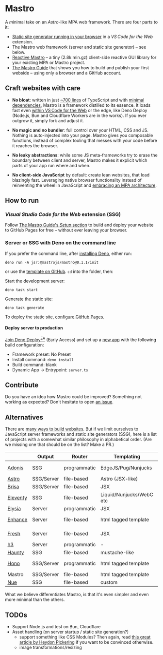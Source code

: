 # Mastro

A *m*inimal take on an *Astro*-like MPA web framework. There are four parts to it:

- [Static site generator running in your browser](https://mastrojs.github.io/guide/setup/) in a _VS Code for the Web_ extension.
- The Mastro web framework (server and static site generator) – see below.
- [Reactive Mastro](https://mastrojs.github.io/reactive/) – a tiny (2.8k min.gz) client-side reactive GUI library for your existing MPA or Mastro project.
- [The Mastro Guide](https://mastrojs.github.io/) that shows you how to build and publish your first webside – using only a browser and a GitHub account.


## Craft websites with care

- **No bloat**: written in just [~700 lines](src/#readme) of TypeScript and with [minimal dependencies](deno.json), Mastro is a framework distilled to its essence. It loads fast even [within VS Code for the Web](https://mastrojs.github.io/guide/setup/) or the edge, like Deno Deploy (Node.js, Bun and Cloudflare Workers are in the works). If you ever outgrow it, simply fork and adjust it.

- **No magic and no bundler**: full control over your HTML, CSS and JS. Nothing is auto-injected into your page. Mastro gives you composable functions, instead of complex tooling that messes with your code before it reaches the browser.

- **No leaky abstractions**: while some JS meta-frameworks try to erase the boundary between client and server, Mastro makes it explicit which parts of your app run where and when.

- **No client-side JavaScript** by default: create lean websites, that load blazingly fast. Leveraging native browser functionality instead of reinventing the wheel in JavaScript and [embracing an MPA architecture](https://mastrojs.github.io/reactive/why-reactive-mastro/).


## How to run

### _Visual Studio Code for the Web_ extension (SSG)

Follow [The Mastro Guide's _Setup_ section](https://mastrojs.github.io/guide/setup/) to build and deploy your website to GitHub Pages for free – without ever leaving your browser.

### Server or SSG with Deno on the command line

If you prefer the command line, after [installing Deno](https://docs.deno.com/runtime/getting_started/installation/), either run:

    deno run -A jsr:@mastrojs/mastro@0.1.1/init

or use the [template on GitHub](https://github.com/mastrojs/template-basic-deno). `cd` into the folder, then:

Start the development server:

    deno task start

Generate the static site:

    deno task generate

To deploy the static site, [configure GitHub Pages](https://github.com/mastrojs/mastrojs.github.io/tree/main/.github/workflows/deploy.yml).

#### Deploy server to production

[Join Deno Deploy<sup>EA</sup>](https://docs.deno.com/deploy/early-access/) (Early Access) and set up a [new app](https://app.deno.com/mastrojs/~/new) with the following build configuration:

- Framework preset: No Preset
- Install command: `deno install`
- Build command: blank
- Dynamic App -> Entrypoint: `server.ts`

## Contribute

Do you have an idea how Mastro could be improved? Something not working as expected? Don't hesitate to open [an issue](https://github.com/mastrojs/mastro/issues).


## Alternatives

There are [many ways to build websites](http://localhost:4321/guide/why-html-css/#you-want-to-build-a-website).
But if we limit ourselves to JavaScript server frameworks and static site generators (SSG),
here is a list of projects with a somewhat similar philosophy in alphabetical order.
(Are we missing one that should be on the list? Make a PR.)

|                                  | Output      | Router       | Templating               |   Bundler           |
| -------------------------------- | ----------- | ------------ | ------------------------ | ------------------- |
| [Adonis](https://adonisjs.com)   | SSG         | programmatic | EdgeJS/Pug/Nunjucks      | optionally Vite     |
| [Astro](https://astro.build)     | SSG/Server  | file-based   | Astro (JSX-like)         | Vite                |
| [Brisa](https://brisa.build)     | SSG/Server  | file-based   | JSX                      | Bun build           |
| [Eleventy](https://www.11ty.dev) | SSG         | file-based   | Liquid/Nunjucks/WebC etc | optional            |
| [Elysia](https://elysiajs.com)   | Server      | programmatic | JSX                      | Bun build
| [Enhance](https://enhance.dev)   | Server      | file-based   | html tagged template     | optionally esbuild  |
| [Fresh](https://fresh.deno.dev)  | Server      | file-based   | JSX                      | optionally esbuild  |
| [h3](https://h3.dev/)            | Server      | programmatic | -                        | -                   |
| [Haunty](https://haunty.org)     | SSG         | file-based   | mustache-like            | -                   |
| [Hono](https://hono.dev)         | SSG/Server  | programmatic | html tagged template     | optionally esbuild  |
| Mastro                           | SSG/Server  | file-based   | html tagged template     | -                   |
| [Nue](https://nuejs.org)         | SSG         | file-based   | custom                   | -                   |

What we believe differentiates Mastro, is that it's even simpler and even more minimal than the others.


## TODOs

- Support Node.js and test on Bun, Cloudflare
- Asset handling (on server startup / static site generation?)
  - support something like CSS Modules? Then again, read [this great article by Heydon Pickering](https://www.smashingmagazine.com/2016/11/css-inheritance-cascade-global-scope-new-old-worst-best-friends/) if you want to be convinced otherwise.
  - image transformations/resizing

